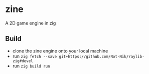# zine
A 2D game engine in zig

## Build
- clone the zine engine onto your local machine
- run `zig fetch --save git+https://github.com/Not-Nik/raylib-zig#devel`
- run `zig build run`

